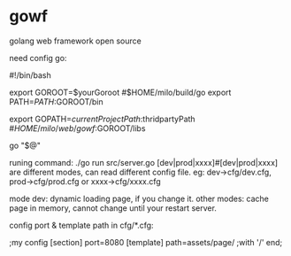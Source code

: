 gowf
====
golang web framework open source

need config go:

   #!/bin/bash

   export GOROOT=$yourGoroot      #$HOME/milo/build/go
   export PATH=$PATH:$GOROOT/bin

   export GOPATH=$currentProjectPath:$thridpartyPath      #$HOME/milo/web/gowf:$GOROOT/libs

   go "$@"


runing command: ./go run src/server.go [dev|prod|xxxx]#[dev|prod|xxxx] are different modes, can read different config file.
  eg: dev->cfg/dev.cfg, prod->cfg/prod.cfg or xxxx->cfg/xxxx.cfg

mode dev: dynamic loading page, if you change it.
other modes: cache page in memory, cannot change until your restart server.

config port & template path in cfg/*.cfg:

   ;my config
   [section]
   port=8080
   [template]
   path=assets/page/ ;with '/' end;
